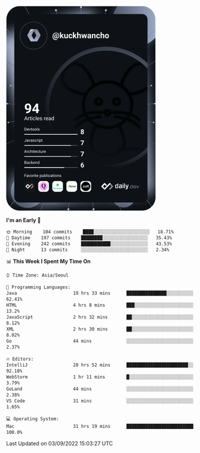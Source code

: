 <a href="https://app.daily.dev/kuckhwancho"><img src="https://github.com/kuckjwi0928/kuckjwi0928/blob/master/devcard.svg" width="400" alt="Kuckjwi Devcard"/></a>

<!--START_SECTION:waka-->
**I'm an Early 🐤** 

```text
🌞 Morning    104 commits    ████░░░░░░░░░░░░░░░░░░░░░   18.71% 
🌆 Daytime    197 commits    ████████░░░░░░░░░░░░░░░░░   35.43% 
🌃 Evening    242 commits    ███████████░░░░░░░░░░░░░░   43.53% 
🌙 Night      13 commits     ░░░░░░░░░░░░░░░░░░░░░░░░░   2.34%

```


📊 **This Week I Spent My Time On** 

```text
⌚︎ Time Zone: Asia/Seoul

💬 Programming Languages: 
Java                     19 hrs 33 mins      ███████████████░░░░░░░░░░   62.41% 
HTML                     4 hrs 8 mins        ███░░░░░░░░░░░░░░░░░░░░░░   13.2% 
JavaScript               2 hrs 32 mins       ██░░░░░░░░░░░░░░░░░░░░░░░   8.12% 
XML                      2 hrs 30 mins       ██░░░░░░░░░░░░░░░░░░░░░░░   8.02% 
Go                       44 mins             ░░░░░░░░░░░░░░░░░░░░░░░░░   2.37%

🔥 Editors: 
IntelliJ                 28 hrs 52 mins      ███████████████████████░░   92.18% 
WebStorm                 1 hr 11 mins        █░░░░░░░░░░░░░░░░░░░░░░░░   3.79% 
GoLand                   44 mins             ░░░░░░░░░░░░░░░░░░░░░░░░░   2.38% 
VS Code                  31 mins             ░░░░░░░░░░░░░░░░░░░░░░░░░   1.65%

💻 Operating System: 
Mac                      31 hrs 19 mins      █████████████████████████   100.0%

```


 Last Updated on 03/09/2022 15:03:27 UTC
<!--END_SECTION:waka-->
